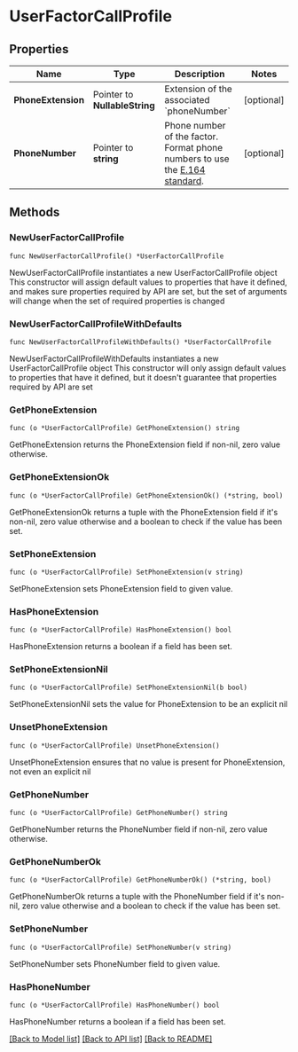 # UserFactorCallProfile

## Properties

Name | Type | Description | Notes
------------ | ------------- | ------------- | -------------
**PhoneExtension** | Pointer to **NullableString** | Extension of the associated &#x60;phoneNumber&#x60; | [optional] 
**PhoneNumber** | Pointer to **string** | Phone number of the factor. Format phone numbers to use the [E.164 standard](https://www.itu.int/rec/T-REC-E.164/). | [optional] 

## Methods

### NewUserFactorCallProfile

`func NewUserFactorCallProfile() *UserFactorCallProfile`

NewUserFactorCallProfile instantiates a new UserFactorCallProfile object
This constructor will assign default values to properties that have it defined,
and makes sure properties required by API are set, but the set of arguments
will change when the set of required properties is changed

### NewUserFactorCallProfileWithDefaults

`func NewUserFactorCallProfileWithDefaults() *UserFactorCallProfile`

NewUserFactorCallProfileWithDefaults instantiates a new UserFactorCallProfile object
This constructor will only assign default values to properties that have it defined,
but it doesn't guarantee that properties required by API are set

### GetPhoneExtension

`func (o *UserFactorCallProfile) GetPhoneExtension() string`

GetPhoneExtension returns the PhoneExtension field if non-nil, zero value otherwise.

### GetPhoneExtensionOk

`func (o *UserFactorCallProfile) GetPhoneExtensionOk() (*string, bool)`

GetPhoneExtensionOk returns a tuple with the PhoneExtension field if it's non-nil, zero value otherwise
and a boolean to check if the value has been set.

### SetPhoneExtension

`func (o *UserFactorCallProfile) SetPhoneExtension(v string)`

SetPhoneExtension sets PhoneExtension field to given value.

### HasPhoneExtension

`func (o *UserFactorCallProfile) HasPhoneExtension() bool`

HasPhoneExtension returns a boolean if a field has been set.

### SetPhoneExtensionNil

`func (o *UserFactorCallProfile) SetPhoneExtensionNil(b bool)`

 SetPhoneExtensionNil sets the value for PhoneExtension to be an explicit nil

### UnsetPhoneExtension
`func (o *UserFactorCallProfile) UnsetPhoneExtension()`

UnsetPhoneExtension ensures that no value is present for PhoneExtension, not even an explicit nil
### GetPhoneNumber

`func (o *UserFactorCallProfile) GetPhoneNumber() string`

GetPhoneNumber returns the PhoneNumber field if non-nil, zero value otherwise.

### GetPhoneNumberOk

`func (o *UserFactorCallProfile) GetPhoneNumberOk() (*string, bool)`

GetPhoneNumberOk returns a tuple with the PhoneNumber field if it's non-nil, zero value otherwise
and a boolean to check if the value has been set.

### SetPhoneNumber

`func (o *UserFactorCallProfile) SetPhoneNumber(v string)`

SetPhoneNumber sets PhoneNumber field to given value.

### HasPhoneNumber

`func (o *UserFactorCallProfile) HasPhoneNumber() bool`

HasPhoneNumber returns a boolean if a field has been set.


[[Back to Model list]](../README.md#documentation-for-models) [[Back to API list]](../README.md#documentation-for-api-endpoints) [[Back to README]](../README.md)


